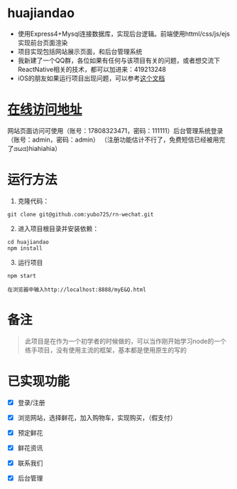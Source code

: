 
# huajiandao
* 使用Express4+Mysql连接数据库，实现后台逻辑。前端使用httml/css/js/ejs实现前台页面渲染
* 项目实现包括网站展示页面，和后台管理系统
* 我新建了一个QQ群，各位如果有任何与该项目有关的问题，或者想交流下ReactNative相关的技术，都可以加进来：419213248
* iOS的朋友如果运行项目出现问题，可以参考<a href="./iOS-README.md">这个文档</a>

# <a href="http://118.89.39.22:8888/myE&Q.html">在线访问地址</a>
网站页面访问可使用（账号：17808323471，密码：111111）后台管理系统登录（账号：admin，密码：admin）
（注册功能估计不行了，免费短信已经被用完了ಡωಡ)hiahiahia）

# 运行方法
1. 克隆代码：

```
git clone git@github.com:yubo725/rn-wechat.git
```

2. 进入项目根目录并安装依赖：

```
cd huajiandao
npm install
```

3. 运行项目

```
npm start

在浏览器中输入http://localhost:8888/myE&Q.html

```

# 备注

> 此项目是在作为一个初学者的时候做的，可以当作刚开始学习node的一个练手项目，没有使用主流的框架，基本都是使用原生的写的


# 已实现功能
- [x] 登录/注册
- [x] 浏览网站，选择鲜花，加入购物车，实现购买，（假支付）
- [x] 预定鲜花
- [x] 鲜花资讯
- [x] 联系我们
- [x] 后台管理

